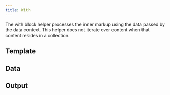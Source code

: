 ```yaml
---
title: With
---
```


The with block helper processes the inner markup using the data passed by the data context. This helper does not iterate over content when that content resides in a collection.

## Template

<gist data-gist="https://gist.github.com/ryanwilliamsET/c0c2f2e028e56e7b8bf84f4462679f63.js"></gist>

## Data

<gist data-gist="https://gist.github.com/ryanwilliamsET/787eb5caa45f1a393d03eb2b73bb270d.js"></gist>

## Output

<gist data-gist="https://gist.github.com/ryanwilliamsET/db577b6d932bfa5c3f3a449e2af35c88.js"></gist>
